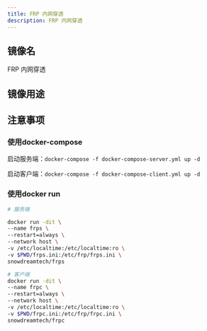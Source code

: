 ```yaml
---
title: FRP 内网穿透
description: FRP 内网穿透
---
```


## 镜像名

FRP 内网穿透

## 镜像用途

## 注意事项

### 使用docker-compose

启动服务端：`docker-compose -f docker-compose-server.yml up -d`

启动客户端：`docker-compose -f docker-compose-client.yml up -d`

### 使用docker run

```bash
# 服务端

docker run -dit \
--name frps \
--restart=always \
--network host \
-v /etc/localtime:/etc/localtime:ro \
-v $PWD/frps.ini:/etc/frp/frps.ini \
snowdreamtech/frps
```

```bash
# 客户端
docker run -dit \
--name frpc \
--restart=always \
--network host \
-v /etc/localtime:/etc/localtime:ro \
-v $PWD/frpc.ini:/etc/frp/frpc.ini \
snowdreamtech/frpc
```
